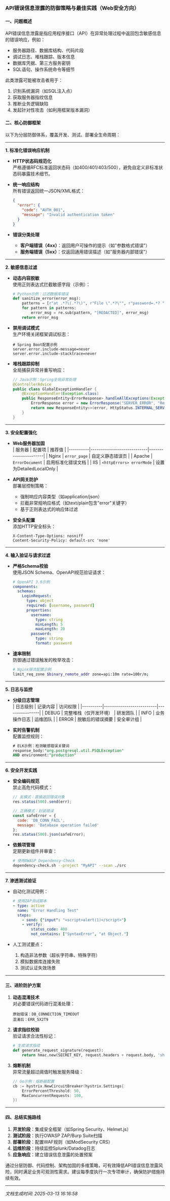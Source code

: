 

### API错误信息泄露的防御策略与最佳实践（Web安全方向）

#### 一、问题概述
API错误信息泄露是指应用程序接口（API）在异常处理过程中返回包含敏感信息的错误响应，例如：
- 服务器路径、数据库结构、代码片段
- 调试日志、堆栈跟踪、版本信息
- 数据库凭据、第三方服务密钥
- SQL语句、操作系统命令等细节

此类泄露可能被攻击者用于：
1. 识别系统漏洞（如SQL注入点）
2. 获取服务器指纹信息
3. 推断业务逻辑缺陷
4. 发起针对性攻击（如利用框架版本漏洞）

#### 二、核心防御框架
以下为分层防御体系，覆盖开发、测试、部署全生命周期：

---

**1. 标准化错误响应机制**
- **HTTP状态码规范化**  
  严格遵循RFC标准返回状态码（如400/401/403/500），避免自定义非标准状态码暴露技术细节。

- **统一响应结构**  
  所有错误返回统一JSON/XML格式：
  ```json
  {
    "error": {
      "code": "AUTH_001",
      "message": "Invalid authentication token"
    }
  }
  ```

- **错误分类处理**  
  - **客户端错误（4xx）**：返回用户可操作的提示（如"参数格式错误"）
  - **服务端错误（5xx）**：仅返回通用错误描述（如"服务器内部错误"）

---

**2. 敏感信息过滤**
- **动态内容脱敏**  
  使用正则表达式拦截敏感字段（示例）：
  ```python
  # Python示例：过滤数据库错误
  def sanitize_error(error_msg):
      patterns = [r"at .*?\(.*?\)", r"File \".*?\"", r"password=.*? "]
      for pattern in patterns:
          error_msg = re.sub(pattern, "[REDACTED]", error_msg)
      return error_msg
  ```

- **禁用调试模式**  
  生产环境关闭框架调试标志：
  ```properties
  # Spring Boot配置示例
  server.error.include-message=never
  server.error.include-stacktrace=never
  ```

- **堆栈跟踪抑制**  
  全局捕获异常并重写响应：
  ```java
  // Java示例：Spring全局异常处理
  @ControllerAdvice
  public class GlobalExceptionHandler {
      @ExceptionHandler(Exception.class)
      public ResponseEntity<ErrorResponse> handleAllExceptions(Exception ex) {
          ErrorResponse error = new ErrorResponse("SERVER_ERROR", "Request processing failed");
          return new ResponseEntity<>(error, HttpStatus.INTERNAL_SERVER_ERROR);
      }
  }
  ```

---

**3. 安全配置强化**
- **Web服务器加固**  
  | 服务器   | 配置项                     | 推荐值                |
  |----------|----------------------------|----------------------|
  | Nginx    | `error_page`               | 自定义静态错误页      |
  | Apache   | `ErrorDocument`            | 启用标准化错误文档    |
  | IIS      | `<httpErrors> errorMode`   | 设置为DetailedLocalOnly |

- **API网关防护**  
  部署层控制策略：
  - 强制响应内容类型（如application/json）
  - 拦截非常规响应格式（如text/plain包含"error"关键字）
  - 基于正则表达式的响应体过滤

- **安全头配置**  
  添加HTTP安全标头：
  ```
  X-Content-Type-Options: nosniff
  Content-Security-Policy: default-src 'none'
  ```

---

**4. 输入验证与请求过滤**
- **严格Schema校验**  
  使用JSON Schema、OpenAPI规范验证请求：
  ```yaml
  # OpenAPI 3.0示例
  components:
    schemas:
      LoginRequest:
        type: object
        required: [username, password]
        properties:
          username: 
            type: string
            minLength: 5
            maxLength: 20
          password: 
            type: string
            format: password
  ```

- **速率限制**  
  防御通过错误触发的枚举攻击：
  ```bash
  # Nginx限流配置示例
  limit_req_zone $binary_remote_addr zone=api:10m rate=100r/m;
  ```

---

**5. 日志与监控**
- **分级日志管理**  
  | 日志级别 | 记录内容                 | 访问权限       |
  |----------|--------------------------|----------------|
  | DEBUG    | 完整堆栈（仅开发环境）   | 研发团队       |
  | INFO     | 业务操作日志             | 运维团队       |
  | ERROR    | 脱敏后的错误摘要         | 安全审计组     |

- **实时告警机制**  
  配置监控规则：
  ```sql
  # ELK示例：检测敏感错误关键词
  response_body:"org.postgresql.util.PSQLException"
  AND environment:"production"
  ```

---

**6. 安全开发实践**
- **安全编码规范**  
  禁止高危代码模式：
  ```javascript
  // 反模式：直接返回错误对象
  res.status(500).send(err); 

  // 正确模式：封装错误
  const safeError = {
    code: 'DB_CONN_FAIL',
    message: 'Database operation failed'
  };
  res.status(500).json(safeError);
  ```

- **依赖项管理**  
  定期更新组件并审查：
  ```bash
  # 使用OWASP Dependency-Check
  dependency-check.sh --project "MyAPI" --scan ./src
  ```

---

**7. 渗透测试验证**
- 自动化测试用例：
  ```yaml
  # 使用ZAP测试脚本
  - type: active
    name: "Error Handling Test"
    steps:
      - send: {"input": "<script>alert(1)</script>"}
      - verify:
          status_code: 400
          not_contains: ["SyntaxError", "at Object."]
  ```

- 人工测试要点：
  1. 构造非法参数（超长字符串、特殊字符）
  2. 模拟数据库连接失败
  3. 测试认证失效场景

---

#### 三、进阶防护方案
1. **动态混淆技术**  
   对必要错误代码进行混淆处理：
   ```
   原始错误：DB_CONNECTION_TIMEOUT
   混淆后：ERR_5X2T9
   ```

2. **请求指纹校验**  
   验证请求合法性标记：
   ```python
   # 生成请求指纹
   def generate_request_signature(request):
       return hmac.new(SECRET_KEY, request.headers + request.body, 'sha256').hexdigest()
   ```

3. **熔断机制**  
   异常流量超过阈值时触发服务降级：
   ```go
   // Go示例：熔断器配置
   cb := hystrix.NewCircuitBreaker(hystrix.Settings{
       ErrorPercentThreshold: 50,
       MaxConcurrentRequests: 100,
   })
   ```

---

#### 四、总结实施路线
1. **开发阶段**：集成安全框架（如Spring Security、Helmet.js）
2. **测试阶段**：执行OWASP ZAP/Burp Suite扫描
3. **部署阶段**：配置WAF规则（如ModSecurity CRS）
4. **运维阶段**：持续监控Splunk/Datadog日志
5. **应急响应**：建立错误信息泄露的处置预案

通过分层防御、代码控制、架构加固的多维策略，可有效降低API错误信息泄露风险，同时满足业务可观测性需求。建议每季度执行一次专项审计，确保防护措施持续有效。

---

*文档生成时间: 2025-03-13 16:16:58*












